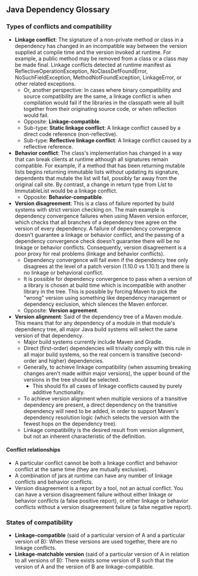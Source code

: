 Java Dependency Glossary
------------------------

### Types of conflicts and compatibility

- **Linkage conflict**: The signature of a non-private method or class in a dependency has changed in an incompatible way between the version supplied at compile time and the version invoked at runtime. For example, a public method may be removed from a class or a class may be made final. Linkage conflicts detected at runtime manifest as ReflectiveOperationException, NoClassDefFoundError, NoSuchFieldException, MethodNotFoundException, LinkageError, or other related exceptions.
  - Or, another perspective: In cases where binary compatibility and source compatibility are the same, a linkage conflict is when compilation would fail if the libraries in the classpath were all built together from their originating source code, or when reflection would fail.
  - Opposite: **Linkage-compatible**.
  - Sub-type: **Static linkage conflict**: A linkage conflict caused by a direct code reference (non-reflective).
  - Sub-type: **Reflective linkage conflict**: A linkage conflict caused by a reflective reference.
- **Behavior conflict**: The class's implementation has changed in a way that can break clients at runtime although all signatures remain compatible. For example, if a method that has been returning mutable lists begins returning immutable lists without updating its signature, dependents that mutate the list will fail, possibly far away from the original call site. By contrast, a change in return type from List to ImmutableList would be a linkage conflict.
  - Opposite: **Behavior-compatible**.
- **Version disagreement**: This is a class of failure reported by build systems with strict version checking on. The main example is dependency convergence failures when using Maven version enforcer, which checks that all branches of a dependency tree agree on the version of every dependency. A failure of dependency convergence doesn't guarantee a linkage or behavior conflict, and the passing of a dependency convergence check doesn't guarantee there will be no linkage or behavior conflicts. Consequently, version disagreement is a poor proxy for real problems (linkage and behavior conflicts).
  - Dependency convergence will fail even if the dependency tree only disagrees at the level of a patch version (1.10.0 vs 1.10.1) and there is no linkage or behavioral conflict.
  - It is possible for dependency convergence to pass when a version of a library is chosen at build time which is incompatible with another library in the tree. This is possible by forcing Maven to pick the "wrong" version using something like dependency management or dependency exclusion, which silences the Maven enforcer.
  - Opposite: **Version agreement**.
- **Version alignment**: Said of the dependency tree of a Maven module. This means that for any dependency of a module in that module's dependency tree, all major Java build systems will select the same version of that dependency. 
  - Major build systems currently include Maven and Gradle. 
  - Direct (first-order) dependencies will trivially comply with this rule in all major build systems, so the real concern is transitive (second-order and higher) dependencies.
  - Generally, to achieve linkage compatibility (when assuming breaking changes aren't made within major versions), the upper bound of the versions in the tree should be selected.
    - This should fix all cases of linkage conflicts caused by purely additive functionality.
  - To achieve version alignment when multiple versions of a transitive dependency are present, a direct dependency on the transitive dependency will need to be added, in order to support Maven's dependency resolution logic (which selects the version with the fewest hops on the dependency tree).
  - Linkage compatibility is the desired result from version alignment, but not an inherent characteristic of the definition. 

#### Conflict relationships

- A particular conflict cannot be both a linkage conflict and behavior conflict at the same time (they are mutually exclusive).
- A combination of jars at runtime can have any number of linkage conflicts and behavior conflicts.
- Version disagreement is a report by a tool, not an actual conflict. You can have a version disagreement failure without either linkage or behavior conflicts (a false positive report), or either linkage or behavior conflicts without a version disagreement failure (a false negative report).

### States of compatibility
- **Linkage-compatible** (said of a particular version of A and a particular version of B): When these versions are used together, there are no linkage conflicts.
- **Linkage-matchable version** (said of a particular version of A in relation to all versions of B): There exists some version of B such that the version of A and the version of B are linkage-compatible.
